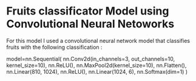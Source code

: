 # Fruits classificator Model using Convolutional Neural Netoworks

For this model I used a convolutional neural network model that classifies fruits with the following classification :

model=nn.Sequential(
    nn.Conv2d(in_channels=3, out_channels=10, kernel_size=10),
    nn.ReLU(),
    nn.MaxPool2d(kernel_size=10),
    nn.Flatten(),
    nn.Linear(810, 1024),
    nn.ReLU(),
    nn.Linear(1024, 6),
    nn.Softmax(dim=1)
)
